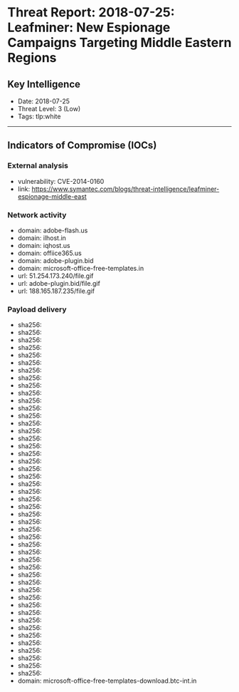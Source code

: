 # Threat Report: 2018-07-25: Leafminer: New Espionage Campaigns Targeting Middle Eastern Regions


## Key Intelligence
* Date: 2018-07-25
* Threat Level: 3 (Low)
* Tags: tlp:white

---

## Indicators of Compromise (IOCs)
### External analysis
* vulnerability: CVE-2014-0160
* link: https://www.symantec.com/blogs/threat-intelligence/leafminer-espionage-middle-east

### Network activity
* domain: adobe-flash.us
* domain: ilhost.in
* domain: iqhost.us
* domain: offiice365.us
* domain: adobe-plugin.bid
* domain: microsoft-office-free-templates.in
* url: 51.254.173.240/file.gif
* url: adobe-plugin.bid/file.gif
* url: 188.165.187.235/file.gif

### Payload delivery
* sha256: <sha256>
* sha256: <sha256>
* sha256: <sha256>
* sha256: <sha256>
* sha256: <sha256>
* sha256: <sha256>
* sha256: <sha256>
* sha256: <sha256>
* sha256: <sha256>
* sha256: <sha256>
* sha256: <sha256>
* sha256: <sha256>
* sha256: <sha256>
* sha256: <sha256>
* sha256: <sha256>
* sha256: <sha256>
* sha256: <sha256>
* sha256: <sha256>
* sha256: <sha256>
* sha256: <sha256>
* sha256: <sha256>
* sha256: <sha256>
* sha256: <sha256>
* sha256: <sha256>
* sha256: <sha256>
* sha256: <sha256>
* sha256: <sha256>
* sha256: <sha256>
* sha256: <sha256>
* sha256: <sha256>
* sha256: <sha256>
* sha256: <sha256>
* sha256: <sha256>
* sha256: <sha256>
* sha256: <sha256>
* sha256: <sha256>
* sha256: <sha256>
* sha256: <sha256>
* sha256: <sha256>
* sha256: <sha256>
* sha256: <sha256>
* sha256: <sha256>
* sha256: <sha256>
* sha256: <sha256>
* sha256: <sha256>
* sha256: <sha256>
* sha256: <sha256>
* domain: microsoft-office-free-templates-download.btc-int.in

